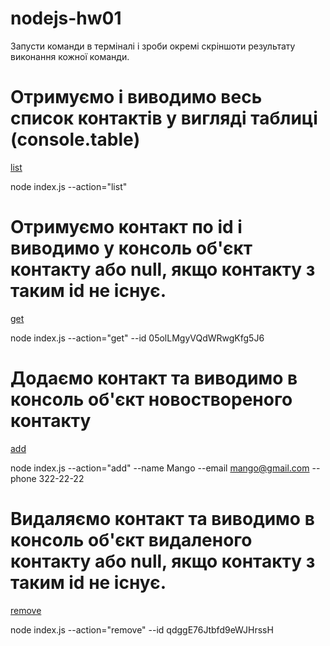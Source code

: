 # nodejs-hw01

Запусти команди в терміналі і зроби окремі скріншоти результату виконання кожної команди.

# Отримуємо і виводимо весь список контактів у вигляді таблиці (console.table)

<a href="https://ibb.co/dr1TRLz" rel="nofollow">list</a>

node index.js --action="list"

# Отримуємо контакт по id і виводимо у консоль об'єкт контакту або null, якщо контакту з таким id не існує.

<a href="https://ibb.co/2Wz10L2" rel="nofollow">get</a>

node index.js --action="get" --id 05olLMgyVQdWRwgKfg5J6

# Додаємо контакт та виводимо в консоль об'єкт новоствореного контакту

<a href="https://ibb.co/gSCPXWg" rel="nofollow">add</a>

node index.js --action="add" --name Mango --email mango@gmail.com --phone 322-22-22

# Видаляємо контакт та виводимо в консоль об'єкт видаленого контакту або null, якщо контакту з таким id не існує.

<a href="https://ibb.co/6rQmBy1" rel="nofollow">remove</a>

node index.js --action="remove" --id qdggE76Jtbfd9eWJHrssH
